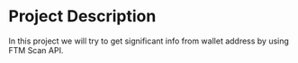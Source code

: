 # Project Description

In this project we will try to get significant info from wallet address by using FTM Scan API.